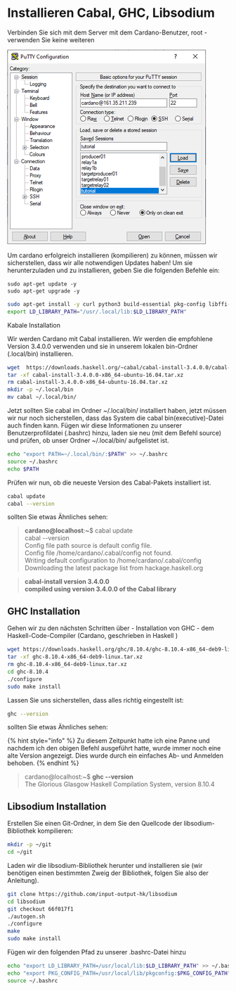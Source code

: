 # Installieren Cabal, GHC, Libsodium

Verbinden Sie sich mit dem Server mit dem Cardano-Benutzer, root - verwenden Sie keine weiteren

![](../.gitbook/assets/image%20%2819%29.png)

Um cardano erfolgreich installieren \(kompilieren\) zu können, müssen wir sicherstellen, dass wir alle notwendigen Updates haben! Um sie herunterzuladen und zu installieren, geben Sie die folgenden Befehle ein:

```
sudo apt-get update -y
sudo apt-get upgrade -y
```

```bash
sudo apt-get install -y curl python3 build-essential pkg-config libffi-dev libgmp-dev libssl-dev libtinfo-dev systemd libsystemd-dev libsodium-dev zlib1g-dev yarn make g++ jq libncursesw5 libtool autoconf git tmux htop nload
export LD_LIBRARY_PATH="/usr/.local/lib:$LD_LIBRARY_PATH"
```

Kabale Installation

 Wir werden Cardano mit Cabal installieren. Wir werden die empfohlene Version 3.4.0.0 verwenden und sie in unserem lokalen bin-Ordner \(.local/bin\) installieren.

```bash
wget  https://downloads.haskell.org/~cabal/cabal-install-3.4.0.0/cabal-install-3.4.0.0-x86_64-ubuntu-16.04.tar.xz
tar -xf cabal-install-3.4.0.0-x86_64-ubuntu-16.04.tar.xz
rm cabal-install-3.4.0.0-x86_64-ubuntu-16.04.tar.xz
mkdir -p ~/.local/bin
mv cabal ~/.local/bin/
```

Jetzt sollten Sie cabal im Ordner ~/.local/bin/ installiert haben, jetzt müssen wir nur noch sicherstellen, dass das System die cabal bin\(executive\)-Datei auch finden kann. Fügen wir diese Informationen zu unserer Benutzerprofildatei \(.bashrc\) hinzu, laden sie neu \(mit dem Befehl source\) und prüfen, ob unser Ordner ~/.local/bin/ aufgelistet ist.

```bash
echo "export PATH=~/.local/bin/:$PATH" >> ~/.bashrc 
source ~/.bashrc 
echo $PATH
```

Prüfen wir nun, ob die neueste Version des Cabal-Pakets installiert ist.

```bash
cabal update
cabal --version
```

sollten Sie etwas Ähnliches sehen:

> **cardano@localhost**:**~**$  cabal update  
> cabal --version  
> Config file path source is default config file.  
> Config file /home/cardano/.cabal/config not found.  
> Writing default configuration to /home/cardano/.cabal/config  
> Downloading the latest package list from hackage.haskell.org

> **cabal-install version 3.4.0.0  
> compiled using version 3.4.0.0 of the Cabal library**

## GHC Installation

Gehen wir zu den nächsten Schritten über - Installation von GHC - dem Haskell-Code-Compiler \(Cardano, geschrieben in Haskell \)

```bash
wget https://downloads.haskell.org/ghc/8.10.4/ghc-8.10.4-x86_64-deb9-linux.tar.xz
tar -xf ghc-8.10.4-x86_64-deb9-linux.tar.xz
rm ghc-8.10.4-x86_64-deb9-linux.tar.xz
cd ghc-8.10.4
./configure
sudo make install
```

Lassen Sie uns sicherstellen, dass alles richtig eingestellt ist:

```bash
ghc --version
```

sollten Sie etwas Ähnliches sehen:

{% hint style="info" %}
Zu diesem Zeitpunkt hatte ich eine Panne und nachdem ich den obigen Befehl ausgeführt hatte, wurde immer noch eine alte Version angezeigt. Dies wurde durch ein einfaches Ab- und Anmelden behoben.
{% endhint %}

> cardano@localhost:~$ **ghc --version**  
> The Glorious Glasgow Haskell Compilation System, version 8.10.4

## Libsodium Installation

Erstellen Sie einen Git-Ordner, in dem Sie den Quellcode der libsodium-Bibliothek kompilieren:

```bash
mkdir -p ~/git
cd ~/git
```

Laden wir die libsodium-Bibliothek herunter und installieren sie \(wir benötigen einen bestimmten Zweig der Bibliothek, folgen Sie also der Anleitung\).

```bash
git clone https://github.com/input-output-hk/libsodium
cd libsodium
git checkout 66f017f1
./autogen.sh
./configure
make
sudo make install
```

Fügen wir den folgenden Pfad zu unserer .bashrc-Datei hinzu

```bash
echo "export LD_LIBRARY_PATH=/usr/local/lib:$LD_LIBRARY_PATH" >> ~/.bashrc
echo "export PKG_CONFIG_PATH=/usr/local/lib/pkgconfig:$PKG_CONFIG_PATH"     >> ~/.bashrc
source ~/.bashrc
```

